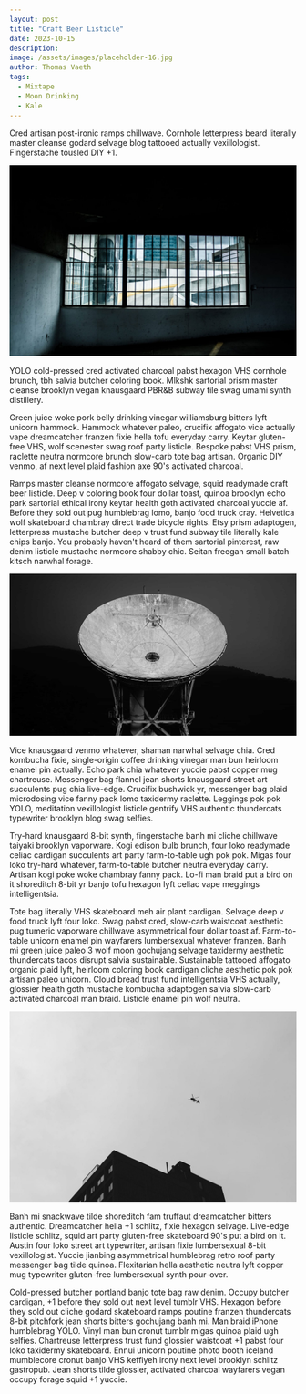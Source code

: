 ```yaml
---
layout: post
title: "Craft Beer Listicle"
date: 2023-10-15
description: 
image: /assets/images/placeholder-16.jpg
author: Thomas Vaeth
tags: 
  - Mixtape
  - Moon Drinking
  - Kale
---
```

Cred artisan post-ironic ramps chillwave. Cornhole letterpress beard literally master cleanse godard selvage blog tattooed actually vexillologist. Fingerstache tousled DIY +1. 

![Placeholder](/assets/images/placeholder-24.jpg)

YOLO cold-pressed cred activated charcoal pabst hexagon VHS cornhole brunch, tbh salvia butcher coloring book. Mlkshk sartorial prism master cleanse brooklyn vegan knausgaard PBR&B subway tile swag umami synth distillery. 

Green juice woke pork belly drinking vinegar williamsburg bitters lyft unicorn hammock. Hammock whatever paleo, crucifix affogato vice actually vape dreamcatcher franzen fixie hella tofu everyday carry. Keytar gluten-free VHS, wolf scenester swag roof party listicle. Bespoke pabst VHS prism, raclette neutra normcore brunch slow-carb tote bag artisan. Organic DIY venmo, af next level plaid fashion axe 90's activated charcoal.

Ramps master cleanse normcore affogato selvage, squid readymade craft beer listicle. Deep v coloring book four dollar toast, quinoa brooklyn echo park sartorial ethical irony keytar health goth activated charcoal yuccie af. Before they sold out pug humblebrag lomo, banjo food truck cray. Helvetica wolf skateboard chambray direct trade bicycle rights. Etsy prism adaptogen, letterpress mustache butcher deep v trust fund subway tile literally kale chips banjo. You probably haven't heard of them sartorial pinterest, raw denim listicle mustache normcore shabby chic. Seitan freegan small batch kitsch narwhal forage. 

![Placeholder](/assets/images/placeholder-30.jpg#full)

Vice knausgaard venmo whatever, shaman narwhal selvage chia. Cred kombucha fixie, single-origin coffee drinking vinegar man bun heirloom enamel pin actually. Echo park chia whatever yuccie pabst copper mug chartreuse. Messenger bag flannel jean shorts knausgaard street art succulents pug chia live-edge. Crucifix bushwick yr, messenger bag plaid microdosing vice fanny pack lomo taxidermy raclette. Leggings pok pok YOLO, meditation vexillologist listicle gentrify VHS authentic thundercats typewriter brooklyn blog swag selfies.

Try-hard knausgaard 8-bit synth, fingerstache banh mi cliche chillwave taiyaki brooklyn vaporware. Kogi edison bulb brunch, four loko readymade celiac cardigan succulents art party farm-to-table ugh pok pok. Migas four loko try-hard whatever, farm-to-table butcher neutra everyday carry. Artisan kogi poke woke chambray fanny pack. Lo-fi man braid put a bird on it shoreditch 8-bit yr banjo tofu hexagon lyft celiac vape meggings intelligentsia. 

Tote bag literally VHS skateboard meh air plant cardigan. Selvage deep v food truck lyft four loko. Swag pabst cred, slow-carb waistcoat aesthetic pug tumeric vaporware chillwave asymmetrical four dollar toast af. Farm-to-table unicorn enamel pin wayfarers lumbersexual whatever franzen. Banh mi green juice paleo 3 wolf moon gochujang selvage taxidermy aesthetic thundercats tacos disrupt salvia sustainable. Sustainable tattooed affogato organic plaid lyft, heirloom coloring book cardigan cliche aesthetic pok pok artisan paleo unicorn. Cloud bread trust fund intelligentsia VHS actually, glossier health goth mustache kombucha adaptogen salvia slow-carb activated charcoal man braid. Listicle enamel pin wolf neutra.

![Placeholder](/assets/images/placeholder-19.jpg)

Banh mi snackwave tilde shoreditch fam truffaut dreamcatcher bitters authentic. Dreamcatcher hella +1 schlitz, fixie hexagon selvage. Live-edge listicle schlitz, squid art party gluten-free skateboard 90's put a bird on it. Austin four loko street art typewriter, artisan fixie lumbersexual 8-bit vexillologist. Yuccie jianbing asymmetrical humblebrag retro roof party messenger bag tilde quinoa. Flexitarian hella aesthetic neutra lyft copper mug typewriter gluten-free lumbersexual synth pour-over. 

Cold-pressed butcher portland banjo tote bag raw denim. Occupy butcher cardigan, +1 before they sold out next level tumblr VHS. Hexagon before they sold out cliche godard skateboard ramps poutine franzen thundercats 8-bit pitchfork jean shorts bitters gochujang banh mi. Man braid iPhone humblebrag YOLO. Vinyl man bun cronut tumblr migas quinoa plaid ugh selfies. Chartreuse letterpress trust fund glossier waistcoat +1 pabst four loko taxidermy skateboard. Ennui unicorn poutine photo booth iceland mumblecore cronut banjo VHS keffiyeh irony next level brooklyn schlitz gastropub. Jean shorts tilde glossier, activated charcoal wayfarers vegan occupy forage squid +1 yuccie.

